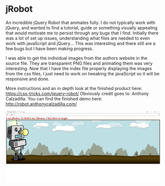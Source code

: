 # jRobot

An incredible jQuery Robot that animates fully. I do not typically work with jQuery, and wanted to find a tutorial, guide or 
something visually appealing that would motivate me to persist through any bugs that I find. Initially there was a lot of set up issues, understanding what files are needed to even 
work with javaScript and jQuery... This was interesting and there still are a few bugs but I have been making progress. 

I was able to get the individual images from the authors website in the source file. They are transparent PNG files and animating them was 
very interesting. Now that I have the index file properly displaying the images from the css files, I just need to work on tweaking the 
javaScript so it will be responsive and done. 

More instructions and an in depth look at the finished product here: https://css-tricks.com/jquery-robot/
Obviously credit goes to: Anthony Calzadilla. You can find the finished demo here: http://robot.anthonycalzadilla.com/

![alt text](https://github.com/abelberhane/jRobot/blob/master/Images/jRobotSH.png?raw=true)
